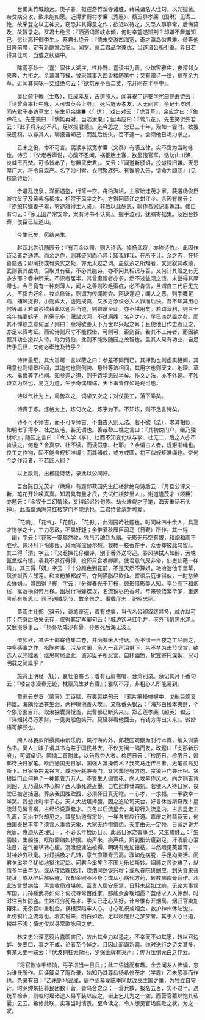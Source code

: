 <!-- { "loadSidebar": true } -->
　　台南离竹城颇远。庚子春，拟往游竹溪寺诸胜，藉采诸名人佳句，以光拙著。奈贫病交攻，致未能如愿。近得罗蔚村孝廉（秀惠）、蔡玉屏孝廉（国琳）见寄二绝，故采登之以志神交，窃恐非其得意之作；欲迟以待之，又恐人事靡常，后悔莫及，故暂录之。罗君七绝云：『洒洒词源峡水倾，何时幸望遂班荆？却嫌不舞羞知己，愿让高轩御李生』。蔡君七绝云：『愧未交游四海宽，奇才瀛岛似君难。借筹他日隆前席，定有新猷策治安』。闻罗、蔡二君品学兼优，当道诸公所引重。异日若得其佳句，当载之续编中。

　　陈雨亭处士（喜）家住大湖庄，性朴野，喜读书为善。少馆客雅庄，夜深邻女来奔，力拒之。余慕其节操，曾采其事入四香楼随笔中；又有赠诗一律，载在余力草。近闻其有咏一丈红绝句云：『欲筑茅亭高二丈，花开刚在半亭中』。

　　吴让斋中翰（士敬），性成孝友，古道照人。闻其祝丁述安学宪曰健寿诗云：『诗曾真率社中咏，人可耆英会上参』。死后旌表孝友，人无间言。余记七岁时，同先君子奉访草堂；先生见余佻■〈亻达〉，戏出对云：『虎耳草』，余应之曰：『象蹄花』。先生笑曰：『倘能再对，当啖汝果』；因再应曰：『莺爪花』。先生笑贺先君云：『此子将来必不凡，足以报君德』。迄今思之，忽已三十年，殆如一霎时。欲搜录遗稿，以存其人，聊报吾知己；而乱后纷失，百不逮一，会须他日竭力求之。

　　乙未之役，惨不可言。偶读李叔宽孝廉（文泰）有感五律，实不啻为当时咏也。诗云：『父老吞声说，心酸不忍闻。祸枢胎土客，欲壑饱官军。浩劫山川沸，炎威玉石焚。可怜皆赤子，愁置武安君』。又云：『闻道新颁诏，投诚释旧嫌。天恩厚广大，将令自森严。名字沿村索，衣冠聚族歼。有谁殷入告，请命为闾阎』（见樵隐诗话）。

　　余避乱渡泉，洋面遇盗，行箧一空。舟泊海坛，主家贻煃茂才家，获遘杨俊臣游戎父子及黄紫标都戎，相赏于风尘之外，方得回晋江之蚶江乡。余因有句云：『逆旅转嫌妻子累，穷途难得主人贤』。非敢以此酬恩，聊作吾家记事珠耳。俊臣有句云：『家无田产常安命，案有诗书不认贫』。握手泣别，犹嘱寄拙集。及回台抄寄，俊臣已赴道山。

　　今生已矣，愿结来生。

　　赵瓯北尝讥随园云：『有百金以赠，则入诗话。揄扬武将，亦称诗伯』。此固作诗话者之通弊。而余之作，则其迹同而心异；知我罪我，在所不计。余之志，在扬善隐恶；即阐扬或有失实之处，亦无太过之词。盖就余之所知者，文则叙其政绩，武则表其战功，但取其有征，不必其能诗，亦不问其相识与否，又何计其赠之有无多少耶？卷中所采，不识者居半。其曾惠赠者亦多，然不过些须之馈，未尝得其厚赠也。今日竟有一种刻薄人，闻人之善则吹毛索疵，必不肯信，且谓自三代后无完人，不指为好名、妆点修饰，则谓为传闻附会、阿谀逢迎；闻人之恶，则手舞足蹈，捕风捉影，小则成大，虚则成真，又多方添设必入人罪而后快。吾不知其用心何等耶？若谓余欲藉此以迎合当道，则聋瞶至此，亦不堪用矣。若谓营利，则三十余年梅妻鹤子，所需无多；偃鼠饮河，不过满腹；名利之心，早已淡然置之矣。而其不惮烦之意何居？则曰：余将欲善天下万世以兴起之耳；且使他日作史者见之，亦足以资考证。而论诗则尺寸不能假借，可则可，否则否。若其不工诗者，而因欲叙其功业援以入诗，称为诗伯，此则不能效随园之故智也。盖其人果有功业，自足传于后世，又何必牵连及诗乎？

　　诗律最细，其大旨可一言以蔽之曰：参差不同而已。其押韵也则虚实相间，其用意也则情景相间，其造句也则倒装、悬针等法相间，其用字也则天文、地理、草木、禽兽等字相间。知参差之道，则于诗学思过半矣。作文之法，亦不外是。不独诗文为然也，易之为道，生于奇偶错综，天下事皆作如是观可也。

　　诗以气壮为上，局势次之，词华又次之；对仗虽工，落下乘矣。

　　诗贵于炼。炼格为上，炼句次之，炼字为下。不知炼，则不足言诗矣。

　　诗不可不师古，而不可专师古。不由古入则无法。若不欲（法），求其相似，如明七子得李、杜之皮毛，甚无谓也。善哉黎二樵之言曰：『其初傍门户，继乃独树帜』；随园之言曰：『今人学（李）、杜而不知变化纵与李、杜无二，后之人亦不肯读之。何也？舍真李、杜不读，而读假李、杜耶』？余谓古人者，规矩准绳也。良工之作物，固不能舍规矩准绳；而其器成，或方或圆，初不似规矩准绳也。奈何今之作诗者，不若匠人耶？

　　以上数则，出樵隐诗话，录此以公同好。

　　吾台陈日光茂才（焕耀）有题邱菽园先生红楼梦绝句诗后云：『月旦公评又一新，笔花开处唤真真。知君具有量才尺，先试红楼梦里人』。谢道隆茂才（颂臣）亦题云：『金钗十二幻情缘，又得邱迟妙句传。劫火难烧才子笔，海天重话石头禅』。此盖谓满洲禁红楼梦而不能绝也。二君诗皆清新可爱。

　　「花魂」、「花气」、「花颜」、「花影」，此潜园吟社题也。时同咏四十余人，具高才饱学之士，工力悉敌，不易轩轾；余惟爱秋雁臣司马（日觐）所作。其一得「幽」字云：『花容一霎黯然收，凭吊芳魂到九幽。无影无形空有恨，和烟和雨不胜秋。佩环月下怜卿瘦，风雨宵深替尔愁。我赖一枝香在手，众香却被此勾留』。其二得「清」字云：『又惹探花仔细评，别于香外送将迎。春风拂拭人如醉，芳味氤氲蝶有情。袭我不禁行得得，投怀只合唤卿卿。使君意气原非俗，仙吏仙葩一样清』。其三得「妍」字云：『十分颜色到花前，不是天然不算妍。艳冶迷他千里草，风流拟否六郎莲。和来粉黛都成玉，夺到臙脂尽欲仙。寄语后庭谁得似，一时愁煞众婵娟』。其四得「移」字云：『分得春光千万枝，顾形借影美人知。亭台高下和烟宿，篱落横斜带月移。幽境行将蜂蝶误，名流销尽色香时。年来顿悟繁华梦，重迭阶前有所思』。司马遇贼尽节，故全录之。事载厅志，祀昭忠祠。

　　黄雨生比部（骧云），诗笔豪迈，着有成集，当代名公卿叙跋甚多，咸许以可传；奈身后散失无存，仅得其定军寨句云：『城边饮马红毛井，港外飞帆黑水洋』。又鹿港感事云：『杨仆功成沙有骨，孙恩死后海无波』。

　　癸卯秋，某进士邮寄诗集二卷，并函嘱釆入诗话。余不惜一日夜之工尽阅之，中多感事之作，指陈时事，污及宫阃，令人一读声泪俱下，余不禁为击节叹赏，欲选入以光拙著；继思时局至此，诚非臣子所忍言。自抒幽愤，犹宜寄托深婉，况可明载之简篇乎？

　　施宵上明经（钰），襄壮伯裔也；着有石房樵唱、台湾别录。余记其月下香句云：『楼台水浸春无迹，枕簟风生梦有香』；雅切不浮，非粗心人所能易到。

　　童蔗云岁贡（蒙吉）工诗赋，有夷氛绝句云：『鸦片筹操帷幄中，戈船巨炮又称雄。海隅竞洒苍生泪，两种输他善火攻』。又咏番头银云：『海邦白镪本夷财，个个象形面目开。取汝探囊真授首，此曹都已断头来』。郑乙莲孝廉（超英）和云：『洋烟耗尽万家财，一见夷船色笑开。莫怪群看他面去，有钱方得出头来』。诚妙语可解颐也。

　　闽人林畏庐所撰闽中新乐府，风行海内外，邱菽园观察为刊行本竟，编入训蒙丛书。吴人三昧子谓其书有益于国民甚大，不仅为闽一隅而发，改题曰「支那新乐府」，可谓卓识。因摘二首附此，以告我台人者。检历日云：『检历日，检历日，婚葬待决日家笔。欧西通国无日家，国强人富操何术？我笑马迁传日者，史笔虽高见斯下。日家争宗鬼谷言，咸池死耗兼丧门。又言葬地有方向，贪狼巨门兼旺相。贪狼巨门此何神？一神能管万万人。不管生人偏管死，向人坟墓作风水。向之则吉背则凶，无乃逼仄神心胸？西人事死道近墨，自亡迨葬廿四刻。若使人人待日家，丧堂已被巡捕逼。葬亲我国胜欧西，必须择日真无稽。一心孝，一求福，一半欲幸一半哭。我想此时孝子心，天人大战堪捧腹。因之追论司天台，好言休咎斯奇哉！星流彗见皆言祸，占经论说真蠢才。立冬以后流星会，地球行入流星内。占言星走主乱离，同治中兴却见之。彗星轨道有定处，一年各有应行道。嘉庆之时彗竟天，何由国泰民丰年？须言人事舍天象，大家无作懵懵想。天变由无一定殃，日家之说尤荒唐。惠迪从逆理归一，不必长年检历日』。此恶日家之害事也。又生髑髅云：『生髑髅，生髑髅，眶陷颐缩如狝猴。痰声来，痰声续，黔到指头疲到足。汗渍眉心泪注目，逆气辘轳转心腹。溺泄便溏沾被褥，明明有鬼加钳梏。斗然眼见芙蓉膏，一时神妙穷秋毫。对灯抽吸才几转，意气直蹑青云高。骤如危病脱，手足均灵活。问君乍奚啼？犹如地狱沈泥犁。问君今奚笑？不图为乐如斯妙。烟瘾之苦说难了，纵情多半由年少。或从夜话耽银灯，烧烟同卧谈兴增；或从春院讲酬应，到头善果菩提证；或从醉后解宿醒，误却金刚不坏身；或从小病代方药，转教痼疾膏肓作。凡此皆言受病始，再言收局难堪矣。富贵人居安乐窝，日斜未起如沈痾。无论大事误军国，儿孙踵武将如何？何况寻常百姓家，那能余身耽烟霞？蓝缕求人人惊倒，时时注目如防盗。生路将穷死路来，手头已乏心头好。计今惟有开烟局，烟归官卖加箝束。无奈官中重税金，祸根深陷牢人心。寸心私祝戒烟会，救护神州休陆沈』。此伤鸦片之流毒也。着实说来，明白如话，足以唤醒世之梦梦者。其于人心世道，裨益不浅；慎勿仅以寻常歌咏目之矣。

　　林文忠公深恶鸦片蠹国害民，故出其全力以遏之。不幸天不如其愿，转以召边衅、失要口，事之不成，论者至今悼之。且因此而谪新疆。维时送行之诗文甚多，有某太史一联云：『伏波铜柱无惭色，少保金牌有哭声』；传为压倒元白之作云。

　　『将官欲诈千缗饷，丐子堪当一日兵』；此二语谑而有趣。余尝闻友人传诵，忘为谁氏所作。后读箴盘了庵杂录，始知乃其尊岳杨希修茂才（学周）乙未感事而作也。杂录有曰：『乙未割地议成，唐中丞幕友陈季同献改民主国之策，为独立自守计。时乡绅某招募民团数十营，皆乌合之众；一营兵数，报名五百，实不过半。遇统军检点，则临时雇诸途人易军装以应之，街上乞儿为之一空，而营官藉以饱其私囊』云云。希修此联，实写当时情景。至今读之，令人想见官场腐败之状，为之一叹。

